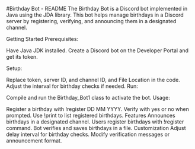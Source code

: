 #Birthday Bot - README
The Birthday Bot is a Discord bot implemented in Java using the JDA library. This bot helps manage birthdays in a Discord server by registering, verifying, and announcing them in a designated channel.

Getting Started
Prerequisites:

Have Java JDK installed.
Create a Discord bot on the Developer Portal and get its token.

Setup:

Replace token, server ID, and channel ID, and File Location
in the code. Adjust the interval for birthday checks if needed.
Run:

Compile and run the Birthday_Bot1 class to activate the bot.
Usage:

Register a birthday with !register DD MM YYYY.
Verify with yes or no when prompted.
Use !print to list registered birthdays.
Features
Announces birthdays in a designated channel.
Users register birthdays with !register command.
Bot verifies and saves birthdays in a file.
Customization
Adjust delay interval for birthday checks.
Modify verification messages or announcement format.
